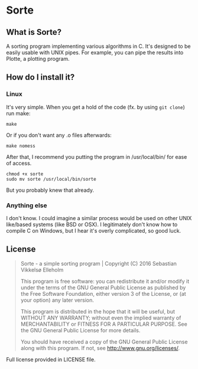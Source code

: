 # Sorte
## What is Sorte?
A sorting program implementing various algorithms in C.
It's designed to be easily usable with UNIX pipes. For example, you can pipe the results into Plotte, a plotting program.
## How do I install it?
### Linux
It's very simple. When you get a hold of the code (fx. by using `git clone`) run make:
```
make
```
Or if you don't want any .o files afterwards:
```
make nomess
```
After that, I recommend you putting the program in /usr/local/bin/ for ease of access.
```
chmod +x sorte
sudo mv sorte /usr/local/bin/sorte
```
But you probably knew that already.
### Anything else
I don't know. I could imagine a similar process would be used on other UNIX like/based systems (like BSD or OSX).
I legitimately don't know how to compile C on Windows, but I hear it's overly complicated, so good luck.
## License
> Sorte - a simple sorting program | Copyright (C) 2016  Sebastian Vikkelsø Elleholm
>
> This program is free software: you can redistribute it and/or modify
> it under the terms of the GNU General Public License as published by
> the Free Software Foundation, either version 3 of the License, or
> (at your option) any later version.
>
> This program is distributed in the hope that it will be useful,
> but WITHOUT ANY WARRANTY; without even the implied warranty of
> MERCHANTABILITY or FITNESS FOR A PARTICULAR PURPOSE.  See the
> GNU General Public License for more details.
>
> You should have received a copy of the GNU General Public License
> along with this program.  If not, see <http://www.gnu.org/licenses/>.

Full license provided in LICENSE file.